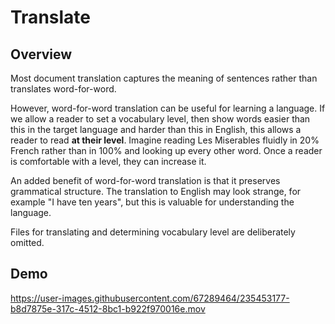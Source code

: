 # Translate

## Overview

Most document translation captures the meaning of sentences rather than translates word-for-word.

However, word-for-word translation can be useful for learning a language. If we allow a reader to set a vocabulary level, then show words easier than this in the target language and harder than this in English, this allows a reader to read **at their level**. Imagine reading Les Miserables fluidly in 20% French rather than in 100% and looking up every other word. Once a reader is comfortable with a level, they can increase it.

An added benefit of word-for-word translation is that it preserves grammatical structure. The translation to English may look strange, for example "I have ten years", but this is valuable for understanding the language.

Files for translating and determining vocabulary level are deliberately omitted.

## Demo

https://user-images.githubusercontent.com/67289464/235453177-b8d7875e-317c-4512-8bc1-b922f970016e.mov
